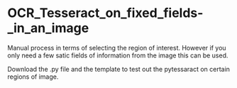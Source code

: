 # OCR_Tesseract_on_fixed_fields-_in_an_image

Manual process in terms of selecting the region of interest. However if you only need a few satic fields of information from the image this can be used.

Download the .py file and the template to test out the pytessaract on certain regions of image.
